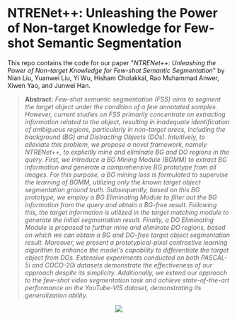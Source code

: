 # NTRENet++: Unleashing the Power of Non-target Knowledge for Few-shot Semantic Segmentation

This repo contains the code for our paper "*NTRENet++: Unleashing the Power of Non-target Knowledge for Few-shot Semantic Segmentation*" by Nian Liu, Yuanwei Liu, Yi Wu, Hisham Cholakkal, Rao Muhammad Anwer, Xiwen Yao, and Junwei Han. 

> **Abstract:** *Few-shot semantic segmentation (FSS) aims to segment the target object under the condition of a few annotated samples. However, current studies on FSS primarily concentrate on extracting information related to the  object, resulting in inadequate identification of ambiguous regions, particularly in non-target areas, including the background (BG) and Distracting Objects (DOs). Intuitively, to alleviate this problem, we propose a novel framework, namely NTRENet++, to explicitly mine and eliminate BG and DO regions in the query. First, we introduce a BG Mining Module (BGMM) to extract BG information and generate a comprehensive BG prototype from all images. For this purpose, a BG mining loss is formulated to supervise the learning of BGMM, utilizing only the known target object segmentation ground truth. Subsequently, based on this BG prototype, we employ a BG Eliminating Module to filter out the BG information from the query and obtain a BG-free result. Following this, the target information is utilized in the target matching module to generate the initial segmentation result. Finally, a DO Eliminating Module is proposed to further mine and eliminate DO regions, based on which we can obtain a BG and DO-free target object segmentation result. Moreover, we present a prototypical-pixel contrastive learning algorithm to enhance the model's capability to differentiate the target object from DOs. Extensive experiments conducted on both PASCAL-5i and COCO-20i datasets demonstrate the effectiveness of our approach despite its simplicity. Additionally, we extend our approach to the few-shot video segmentation task and achieve state-of-the-art performance on the YouTube-VIS dataset, demonstrating its generalization ability.*

<p align="middle">
  <img src="clip-NTRENet/img/framework1">
</p>
